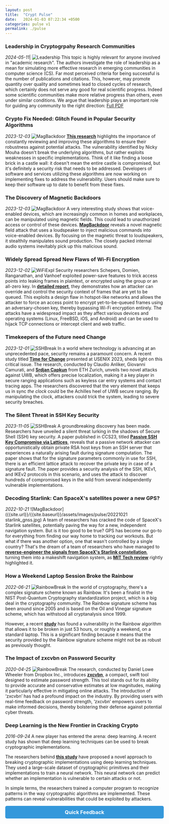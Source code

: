 ```yaml
---
layout: post
title:  "Crypt Pulse"
date:   2024-01-03 07:22:34 +0500
categories: pulse v1
permalink: ./pulse
---
```


### Leadership in Cryptogrpahy Research Communities ###
*2024-05-11*|
![Leadership]({{site.url}}/{{site.baseurl}}/assets/images/pulse/20240511_pseudo3.png)
This topic is highly relevant for anyone involved in "academic research".
The authors investigate the role of leadership as a mean for simulating more
effective research in emerging communities in computer science (CS). Far
most perceived criteria for being successful is the number of publications
and citations. This, however, may promote quantity over quality and
sometimes lead to closed cycles of research, which certainly does not serve
any good for real scientific progress. Indeed some scientific communities
make more relative progress than others, even under similar conditions.
We argue that leadership plays an important role for guiding any community
to the right direction:
[Full PDF]({{site.url}}/{{site.baseurl}}/assets/whitepapers/CPFS.pdf)


### Crypto Fix Needed: Glitch Found in Popular Security Algorithms ###
*2023-12-03*
![MagBackdoor]({{site.url}}/{{site.baseurl}}/assets/images/pulse/20240102_sha3_imp.gif)
 **[This research](https://eprint.iacr.org/2023/331.pdf)** highlights the importance of constantly reviewing and improving these algorithms to ensure their robustness against potential attacks.
The vulnerability identified by Nicky Mouha doesn't break the underlying algorithms, but rather exploits weaknesses in specific implementations. Think of it like finding a loose brick in a castle wall: it doesn't mean the entire castle is compromised, but it's definitely a security risk that needs to be addressed.
Developers of software and services utilizing these algorithms are now working on implementing fixes to address the vulnerability. Users should make sure to keep their software up to date to benefit from these fixes. 

### The Discovery of Magnetic Backdoors ###
*2023-12-03*
![MagBackdoor]({{site.url}}/{{site.baseurl}}/assets/images/pulse/20231203_magbackdoor.gif)
 A very interesting study shows that voice-enabled devices, which are increasingly common in homes and workplaces, can be manipulated using magnetic fields. This could lead to unauthorized access or control of these devices. **[MagBackdoor](https://doi.org/10.1109/SP46215.2023.10179364)** reveals a novel magnetic field attack that uses a loudspeaker to inject malicious commands into voice-enabled devices. By focusing on the magnetic threat to loudspeakers, it stealthily manipulates sound production. The closely packed internal audio systems inevitably pick up this malicious sound. 

### Widely Spread Spread New Flaws of Wi-Fi Encryption ###
*2023-12-02*
![WiFiExpl]({{site.url}}/{{site.baseurl}}/assets/images/pulse/20231202_wifi_expl.gif)
Security researchers Schepers, Domien, Ranganathan, and Vanhoef exploited power-save features to trick access points into leaking frames in plaintext, or encrypted using the group or an all-zero key. 
In **[detailed report](https://www.usenix.org/system/files/sec23summer_355-schepers-prepub.pdf)**, they demonstrates how an attacker can override and control the security context of frames that are yet to be queued. This exploits a design flaw in hotspot-like networks and allows the attacker to force an access point to encrypt yet-to-be-queued frames using an adversary-chosen key, thereby bypassing Wi-Fi encryption entirely.
The attacks have a widespread impact as they affect various devices and operating systems (Linux, FreeBSD, iOS, and Android) and can be used to hijack TCP connections or intercept client and web traffic.

### Timekeepers of the Future need Change ###
*2023-12-01*
![SSHBreak]({{site.url}}/{{site.baseurl}}/assets/images/pulse/20231201_uwb_time.gif)
In a world where technology is advancing at an unprecedented pace, security remains a paramount concern. A recent study titled **[Time for Change](https://www.usenix.org/system/files/usenixsecurity23-anliker.pdf)** presented at USENIX 2023, sheds light on this critical issue.
The research, conducted by Claudio Anliker, Giovanni Camurati, and **[Srdjan Capkun](https://syssec.ethz.ch/people/capkun.html)** from ETH Zurich, unveils two novel attacks against UWB, which offers precise localization, making it a key player in secure ranging applications such as keyless car entry systems and contact tracing apps.
The researchers discovered that the very element that keeps us in sync *the clock* could be the Achilles heel of UWB secure ranging. By manipulating the clock, attackers could trick the system, leading to severe security breaches.


### The Silent Threat in SSH Key Security ###
*2023-11-05*
![SSHBreak]({{site.url}}/{{site.baseurl}}/assets/images/pulse/20231105_ssh_break.jpg)
 A groundbreaking discovery has been made. Researchers have unveiled a silent threat lurking in the shadows of Secure Shell (SSH) key security. A paper published in CCS23, titled **[Passive SSH Key Compromise via Lattices](https://eprint.iacr.org/2023/1711.pdf)**, reveals that a passive network attacker can opportunistically obtain private RSA host keys from an SSH server that experiences a naturally arising fault during signature computation. 
The paper shows that for the signature parameters commonly in use for SSH, there is an efficient lattice attack to recover the private key in case of a signature fault.
The paper provides a security analysis of the SSH, IKEv1, and IKEv2 protocols in this scenario, and uses the attack to discover hundreds of compromised keys in the wild from several independently vulnerable implementations.

### Decoding Starlink: Can SpaceX's satellites power a new GPS? ###
*2022-10-21*
![MagBackdoor]({{site.url}}/{{site.baseurl}}/assets/images/pulse/20221021 starlink_gnss.jpg)
 A team of researchers has cracked the code of SpaceX's Starlink satellites, potentially paving the way for a new, independent navigation system. But is it too good to be true?
  GPS has become our go-to for everything from finding our way home to tracking our workouts. But what if there was another option, one that wasn't controlled by a single country? That's the dream of a team of researchers who have managed to **[reverse-engineer the signals from SpaceX's Starlink constellation](https://arxiv.org/abs/2210.11578)**, turning them into a makeshift navigation system, 
  as **[MIT Tech review](https://www.technologyreview.com/2022/10/21/1062001/spacex-starlink-signals-reverse-engineered-gps/)** rightly highlighted it. 


### How a Weekend Laptop Session Broke the Rainbow ###
*2022-06-21*
![RainbowBreak]({{site.url}}/{{site.baseurl}}/assets/images/pulse/20220621_rainbow_break.jpg)
 In the world of cryptography, there's a complex signature scheme known as Rainbow. It's been a finalist in the NIST Post-Quantum Cryptography standardization project, which is a big deal in the cryptography community. The Rainbow signature scheme has been around since 2005 and is based on the Oil and Vinegar signature scheme, which has withstood all cryptanalysis since 1999.

However, a recent **[study](https://eprint.iacr.org/2022/214)** has found a vulnerability in the Rainbow algorithm that allows it to be broken in just 53 hours, or roughly a weekend, on a standard laptop. This is a significant finding because it means that the security provided by the Rainbow signature scheme might not be as robust as previously thought.

### The Impact of zxcvbn on Password Security ###
*2020-04-25*
![RainbowBreak]({{site.url}}/{{site.baseurl}}/assets/images/pulse/20200425_zxcvbn.gif)
 The research, conducted by Daniel Lowe Wheeler from Dropbox Inc., introduces **[zxcvbn](https://www.usenix.net/system/files/conference/usenixsecurity16/sec16_paper_wheeler.pdf)**, a compact, swift tool designed to estimate password strength. This tool stands out for its ability to provide accurate and conservative estimates at low magnitudes, making it particularly effective in mitigating online attacks.
The introduction of ‘zxcvbn’ has had a profound impact on the industry. By providing users with real-time feedback on password strength, ‘zxcvbn’ empowers users to make informed decisions, thereby bolstering their defense against potential cyber threats.

### Deep Learning is the New Frontier in Cracking Crypto ###
*2016-09-24*
 A new player has entered the arena: deep learning. A recent study has shown that deep learning techniques can be used to break cryptographic implementations.

The researchers behind **[this study](https://eprint.iacr.org/2016/921)** have proposed a novel approach to breaking cryptographic implementations using deep learning techniques. They used a large-scale dataset of cryptographic primitives and their implementations to train a neural network. This neural network can predict whether an implementation is vulnerable to certain attacks or not.

In simple terms, the researchers trained a computer program to recognize patterns in the way cryptographic algorithms are implemented. These patterns can reveal vulnerabilities that could be exploited by attackers.

<html lang="en">
<head>
    <meta charset="UTF-8">
    <meta name="viewport" content="width=device-width, initial-scale=1.0">
    <title>Your Jekyll Site</title>
    <style>
        /* Style for the button */
        .feedback-button {
            display: block; /* Change to block to make it a block element and start on a new line */
            margin-bottom: 15px; /* Add some space below the button */
            padding: 10px 20px;
            font-size: 16px;
            font-weight: bold;
            text-align: center;
            text-decoration: none;
            background-color: #3498db;
            color: #ffffff;
            border: none;
            border-radius: 5px;
            cursor: pointer;
        }
    </style>
</head>
<body>

<!-- Feedback Button -->
<a href="https://bit.ly/fbpakcrypt" class="feedback-button" target="_blank">Quick Feedback</a>

<!-- Your other Jekyll content goes here -->

</body>
</html>